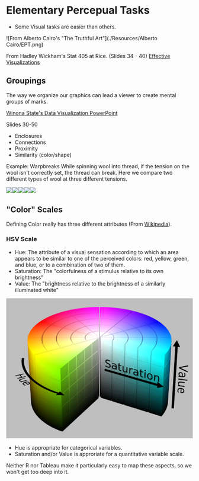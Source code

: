 # Elementary Percepual Tasks

* Some Visual tasks are easier than others.

![From Alberto Cairo's "The Truthful Art"](./Resources/Alberto Cairo/EPT.png)

From Hadley Wickham's Stat 405 at Rice. (Slides 34 - 40)
[Effective Visualizations](http://stat405.had.co.nz/lectures/20-effective-vis.pdf)



## Groupings

The way we organize our graphics can lead a viewer to create mental groups of marks.

[Winona State's Data Visualization PowerPoint](https://github.com/WSU-DataScience/SDSS19-dataviz-workshop/blob/master/slides/Visualization%20theory%20and%20principles.pptx)

Slides 30-50

* Enclosures
* Connections
* Proximity
* Similarity (color/shape)


Example: Warpbreaks
While spinning wool into thread, if the tension on the wool isn't correctly set, the thread can break. Here we compare two different types of wool at three different tensions.

![](02_EPT_and_color_files/figure-epub3/unnamed-chunk-1-1.png)<!-- -->![](02_EPT_and_color_files/figure-epub3/unnamed-chunk-1-2.png)<!-- -->![](02_EPT_and_color_files/figure-epub3/unnamed-chunk-1-3.png)<!-- -->![](02_EPT_and_color_files/figure-epub3/unnamed-chunk-1-4.png)<!-- -->![](02_EPT_and_color_files/figure-epub3/unnamed-chunk-1-5.png)<!-- -->


## "Color" Scales

Defining Color really has three different attributes (From [Wikipedia](https://en.wikipedia.org/wiki/HSL_and_HSV)).

### HSV Scale
* Hue: The attribute of a visual sensation according to which an area appears to be similar to one of the perceived colors: red, yellow, green, and blue, or to a combination of two of them.
* Saturation: The "colorfulness of a stimulus relative to its own brightness"
* Value: The "brightness relative to the brightness of a similarly illuminated white"

![HSV Cylinder from Wikipedia](./Resources/Wikipedia/HSV_color_solid_cylinder_saturation_gray.png)

* Hue is appropriate for categorical variables.
* Saturation and/or Value is approriate for a quantitative variable scale.

Neither R nor Tableau make it particularly easy to map these aspects, so we won't get too deep into it.



